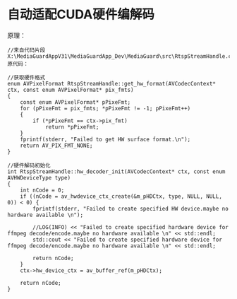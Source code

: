 # 自动适配CUDA硬件编解码

原理：



    //来自代码片段
    X:\MediaGuardAppV31\MediaGuardApp_Dev\MediaGuard\src\RtspStreamHandle.cpp
    原代码：
    
    //获取硬件格式
    enum AVPixelFormat RtspStreamHandle::get_hw_format(AVCodecContext* ctx, const enum AVPixelFormat* pix_fmts)
    {
    	const enum AVPixelFormat* pPixeFmt;
    	for (pPixeFmt = pix_fmts; *pPixeFmt != -1; pPixeFmt++)
    	{
    		if (*pPixeFmt == ctx->pix_fmt)
    			return *pPixeFmt;
    	}
    	fprintf(stderr, "Failed to get HW surface format.\n");
    	return AV_PIX_FMT_NONE;
    }
    
    //硬件解码初始化
    int RtspStreamHandle::hw_decoder_init(AVCodecContext* ctx, const enum AVHWDeviceType type)
    {
    	int nCode = 0;
    	if ((nCode = av_hwdevice_ctx_create(&m_pHDCtx, type, NULL, NULL, 0)) < 0) {
    		fprintf(stderr, "Failed to create specified HW device.maybe no hardware available \n");
    
    		//LOG(INFO) << "Failed to create specified hardware device for ffmpeg decode/encode.maybe no hardware available \n" << std::endl;
    		std::cout << "Failed to create specified hardware device for ffmpeg decode/encode.maybe no hardware available \n" << std::endl;
    
    		return nCode;
    	}
    	ctx->hw_device_ctx = av_buffer_ref(m_pHDCtx);
    
    	return nCode;
    }

 